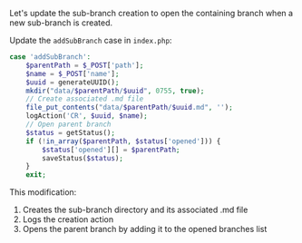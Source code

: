 Let's update the sub-branch creation to open the containing branch when a new sub-branch is created.

Update the `addSubBranch` case in `index.php`:

```php
case 'addSubBranch':
    $parentPath = $_POST['path'];
    $name = $_POST['name'];
    $uuid = generateUUID();
    mkdir("data/$parentPath/$uuid", 0755, true);
    // Create associated .md file
    file_put_contents("data/$parentPath/$uuid.md", '');
    logAction('CR', $uuid, $name);
    // Open parent branch
    $status = getStatus();
    if (!in_array($parentPath, $status['opened'])) {
        $status['opened'][] = $parentPath;
        saveStatus($status);
    }
    exit;
```

This modification:
1. Creates the sub-branch directory and its associated .md file
2. Logs the creation action
3. Opens the parent branch by adding it to the opened branches list